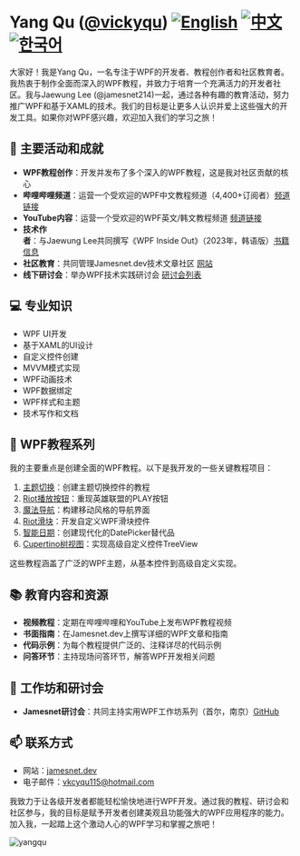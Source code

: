 # Yang Qu ([@vickyqu](https://github.com/vickyqu)) [![English](https://img.shields.io/badge/README.md-English-blue.svg)](README.md) [![中文](https://img.shields.io/badge/README.md-中文-red.svg)](README.zh-CN.md) [![한국어](https://img.shields.io/badge/README.md-한국어-green.svg)](README.ko.md)

大家好！我是Yang Qu，一名专注于WPF的开发者、教程创作者和社区教育者。我热衷于制作全面而深入的WPF教程，并致力于培育一个充满活力的开发者社区。我与Jaewung Lee (@jamesnet214)一起，通过各种有趣的教育活动，努力推广WPF和基于XAML的技术。我们的目标是让更多人认识并爱上这些强大的开发工具。如果你对WPF感兴趣，欢迎加入我们的学习之旅！
## 🚀 主要活动和成就

- **WPF教程创作**：开发并发布了多个深入的WPF教程，这是我对社区贡献的核心
- **哔哩哔哩频道**：运营一个受欢迎的WPF中文教程频道（4,400+订阅者）[频道链接](https://bit.ly/3SkYutn)
- **YouTube内容**：运营一个受欢迎的WPF英文/韩文教程频道 [频道链接](https://bit.ly/3WBe6eR)
- **技术作者**：与Jaewung Lee共同撰写《WPF Inside Out》（2023年，韩语版）[书籍信息](https://bit.ly/4cWqjjQ)
- **社区教育**：共同管理Jamesnet.dev技术文章社区 [网站](https://jamesnet.dev)
- **线下研讨会**：举办WPF技术实践研讨会 [研讨会列表](https://bit.ly/4bWk3az)

## 💻 专业知识

- WPF UI开发
- 基于XAML的UI设计
- 自定义控件创建
- MVVM模式实现
- WPF动画技术
- WPF数据绑定
- WPF样式和主题
- 技术写作和文档

## 🌟 WPF教程系列

我的主要重点是创建全面的WPF教程。以下是我开发的一些关键教程项目：

1. [主题切换](https://github.com/jamesnetgroup/themeswitch)：创建主题切换控件的教程
2. [Riot播放按钮](https://github.com/jamesnetgroup/riotplaybutton)：重现英雄联盟的PLAY按钮
3. [魔法导航](https://github.com/jamesnetgroup/navigationbar)：构建移动风格的导航界面
4. [Riot滑块](https://github.com/jamesnetgroup/riotslider)：开发自定义WPF滑块控件
5. [智能日期](https://github.com/jamesnetgroup/smartdate)：创建现代化的DatePicker替代品
6. [Cupertino树视图](https://github.com/jamesnetgroup/cupertino-treeview)：实现高级自定义控件TreeView

这些教程涵盖了广泛的WPF主题，从基本控件到高级自定义实现。

## 📚 教育内容和资源

- **视频教程**：定期在哔哩哔哩和YouTube上发布WPF教程视频
- **书面指南**：在Jamesnet.dev上撰写详细的WPF文章和指南
- **代码示例**：为每个教程提供广泛的、注释详尽的代码示例
- **问答环节**：主持现场问答环节，解答WPF开发相关问题

## 🎤 工作坊和研讨会

- **Jamesnet研讨会**：共同主持实用WPF工作坊系列（首尔，南京）[GitHub](https://github.com/jamesnet214/wpf)

## 📫 联系方式

- 网站：[jamesnet.dev](https://jamesnet.dev)
- 电子邮件：vkcyqu115@hotmail.com

我致力于让各级开发者都能轻松愉快地进行WPF开发。通过我的教程、研讨会和社区参与，我的目标是赋予开发者创建美观且功能强大的WPF应用程序的能力。加入我，一起踏上这个激动人心的WPF学习和掌握之旅吧！

<img src="https://komarev.com/ghpvc/?username=vickyqu" alt="yangqu"/>

